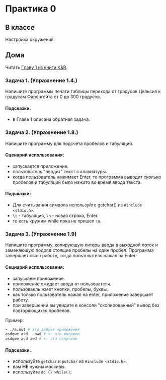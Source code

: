 # Практика 0

## В классе

Настройка окружения.

## Дома

Читать [Главу 1 из книги K&R](http://givi.olnd.ru/kr2/01.html).

### Задача 1. (Упражнение 1.4.)

Напишите программы печати таблицы перехода от градусов Цельсия к градусам Фаренгейта от 0 до 300 градусов.

#### Подсказки:
- в Главе 1 описана обратная задача.

### Задача 2. (Упражнение 1.8.)

Напишите программу для подсчета пробелов и табуляций.

#### Сценарий использования:
- запускается приложение.
- пользователь "вводит" текст с клавиатуры.
- когда пользователь нажимает Enter, то программа выводит сколько пробелов и табуляций было нажато во время ввода текста.

#### Подсказки:
- Для считывания символа используйте getchar() из `#include <stdio.h>`.
- `\t` - табуляция, `\n` - новая строка, Enter.
- то есть кружим while пока не пришел `\n`.

### Задача 3. (Упражнение 1.9)

Напишите программу, копирующую литеры ввода в выходной поток и заменяющую подряд стоящие пробелы на один пробел. Программа завершает свою работу, когда пользователь нажал на Enter.

#### Сецнарий использования:
- запускаем приложение.
- приложение ожидает ввода от пользователя.
- пользоваель жмет кнопки, пробелы, буквы.
- как только пользователь нажал на enter, приложение завершает работу.
- при завершении вы увидите в консоли "скопированный" вывод без повторяющихся пробелов.

Пример:
```bash
➔ ./a.out # это запуск приложения
asdqwe asd   awd # <- это вводили
asdqwe asd awd # <- это получили
```

#### Подсказки:
- используйте `getchar` и `putchar` из `#include <stdio.h>`.
- вам **НЕ** нужны массивы.
- используйте `do {} while()`;

